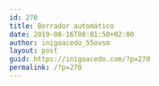 ```yaml
---
id: 270
title: Borrador automático
date: 2019-08-16T08:01:50+02:00
author: inigoacedo_55ovsm
layout: post
guid: https://inigoacedo.com/?p=270
permalink: /?p=270
---
```

